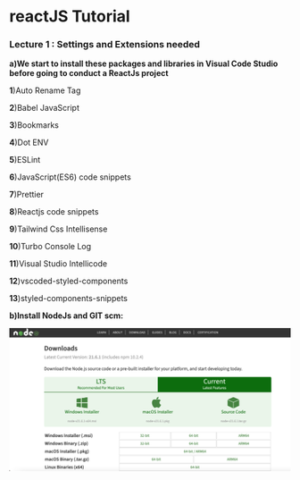 # reactJS Tutorial

### Lecture 1 : Settings and Extensions needed

**a)We start to install these packages and libraries in Visual Code Studio before going to conduct a ReactJs project**

**1**)Auto Rename Tag

**2**)Babel JavaScript

**3**)Bookmarks

**4**)Dot ENV

**5**)ESLint

**6**)JavaScript(ES6) code snippets

**7**)Prettier

**8**)Reactjs code snippets

**9**)Tailwind Css Intellisense

**10**)Turbo Console Log

**11**)Visual Studio Intellicode

**12**)vscoded-styled-components

**13**)styled-components-snippets

**b)Install NodeJs and GIT scm:**

![image](https://github.com/ThuNganPythonista/reactJS/blob/main/Screenshot%202024-02-08%20at%202.37.33%20PM.png)



